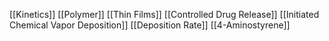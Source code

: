 [[Kinetics]]
[[Polymer]]
[[Thin Films]]
[[Controlled Drug Release]]
[[Initiated Chemical Vapor Deposition]]
[[Deposition Rate]]
[[4-Aminostyrene]]
